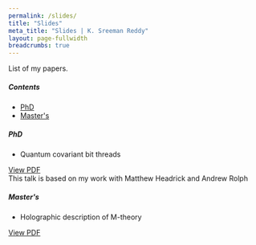 ```yaml
---
permalink: /slides/
title: "Slides"
meta_title: "Slides | K. Sreeman Reddy"
layout: page-fullwidth
breadcrumbs: true
---
```

<script type="text/x-mathjax-config">
  MathJax.Hub.Config({
    tex2jax: {
      inlineMath: [ ['$','$'], ["\\(","\\)"] ],
      processEscapes: true
    }
  });
</script>
    
<script type="text/javascript"
        src="https://cdn.mathjax.org/mathjax/latest/MathJax.js?config=TeX-AMS-MML_HTMLorMML">
</script>
List of my papers.

<!-- omit in toc -->
##### Contents
- [PhD](#phd)
- [Master's](#masters)
<!--- [Undergrad](#undergrad)-->

##### PhD

- Quantum covariant bit threads

<a href="https://ksr.onl/files/QCBT.pdf" class="button" target="_blank">View PDF</a><br>
This talk is based on my work with Matthew Headrick and Andrew Rolph

##### Master's

- Holographic description of M-theory

<a href="https://ksr.onl/files/HdoMt.pdf" class="button" target="_blank">View PDF</a><br>

<!--##### Undergrad

- AdS/CFT correspondence and the information paradox

<a href="https://ksr.onl/files/BTPslides.pdf" class="button" target="_blank">View PDF</a><br>-->

